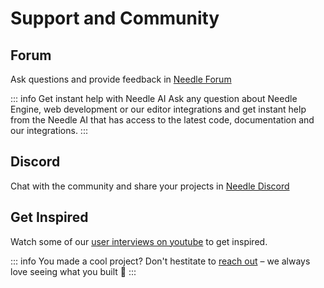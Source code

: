 # Support and Community

## Forum

Ask questions and provide feedback in [Needle Forum](https://forum.needle.tools)  

::: info Get instant help with Needle AI
Ask any question about Needle Engine, web development or our editor integrations and get instant help from the Needle AI that has access to the latest code, documentation and our integrations.
:::


## Discord

Chat with the community and share your projects in [Needle Discord](https://discord.needle.tools/?utm_source=needle_docs&utm_content=content)


## Get Inspired

Watch some of our [user interviews on youtube](https://www.youtube.com/playlist?list=PLJ4BaFFEGP1EOHCjYszc__d2yO7RkB-iw) to get inspired.

<video-embed src="https://www.youtube.com/watch?v=naPlw5aDJHs" />

<video-embed src="https://www.youtube.com/watch?v=1KKfct3Zpcw" />


<video-embed src="https://www.youtube.com/watch?v=gZuC40Alr88" />


<video-embed src="https://www.youtube.com/watch?v=F6_buCHZhWk" />



::: info You made a cool project?
Don't hestitate to [reach out](mailto:hi@needle.tools) – we always love seeing what you built 💚 
:::
